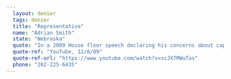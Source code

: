 ```yaml
---
  layout: denier
  tags: denier
  title: "Representative"
  name: "Adrian Smith"
  state: "Nebraska"
  quote: "In a 2009 House floor speech declaring his concerns about cap-and-trade legislation, Rep. Smith said, \"We are seeing serious doubts on the validity of the [climate] science of which is driving this flawed policy.\""
  quote-ref: "YouTube, 12/8/09"
  quote-ref-url: "https://www.youtube.com/watch?v=scJX7MWuTos"
  phone: "202-225-6435"
---
```

